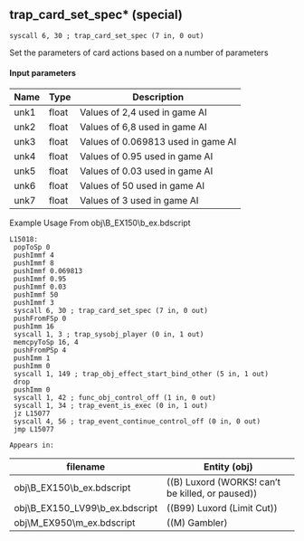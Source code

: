 ## trap_card_set_spec* (special)

`syscall 6, 30 ; trap_card_set_spec (7 in, 0 out)`

Set the parameters of card actions based on a number of parameters

#### Input parameters
| Name | Type | Description
|------|------|------------
| unk1   | float   | Values of 2,4 used in game AI
| unk2   | float   | Values of 6,8 used in game AI
| unk3   | float   | Values of 0.069813 used in game AI
| unk4   | float   | Values of 0.95 used in game AI
| unk5   | float   | Values of 0.03 used in game AI
| unk6   | float   | Values of 50 used in game AI
| unk7   | float   | Values of 3 used in game AI


Example Usage From obj\B_EX150\b_ex.bdscript
```plaintext
L15018:
 popToSp 0
 pushImmf 4
 pushImmf 8
 pushImmf 0.069813
 pushImmf 0.95
 pushImmf 0.03
 pushImmf 50
 pushImmf 3
 syscall 6, 30 ; trap_card_set_spec (7 in, 0 out)
 pushFromFSp 0
 pushImm 16
 syscall 1, 3 ; trap_sysobj_player (0 in, 1 out)
 memcpyToSp 16, 4
 pushFromPSp 4
 pushImm 1
 pushImm 0
 syscall 1, 149 ; trap_obj_effect_start_bind_other (5 in, 1 out)
 drop 
 pushImm 0
 syscall 1, 42 ; func_obj_control_off (1 in, 0 out)
 syscall 1, 34 ; trap_event_is_exec (0 in, 1 out)
 jz L15077
 syscall 4, 56 ; trap_event_continue_control_off (0 in, 0 out)
 jmp L15077
```





	Appears in:
| filename | Entity (obj)
|----------|-------------
| obj\B_EX150\b_ex.bdscript       | ((B) Luxord (WORKS! can’t be killed, or paused))          
| obj\B_EX150_LV99\b_ex.bdscript       | ((B99) Luxord (Limit Cut))          
| obj\M_EX950\m_ex.bdscript       | ((M) Gambler)          



